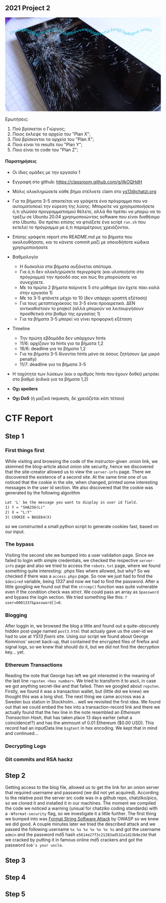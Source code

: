## 2021 Project 2

![](logo.png)

Ερωτήσεις:

1. Πού βρίσκεται ο Γιώργος;
1. Ποιος έκλεψε τα αρχεία του "Plan X";
1. Πού βρίσκονται τα αρχεία του "Plan X";
1. Ποια είναι τα results του "Plan Y";
1. Ποιο είναι το code του "Plan Z";




#### Παρατηρήσεις

- Οι ίδιες ομάδες με την εργασία 1
- Εγγραφή στο github: https://classroom.github.com/g/jlkOQHdH 
- Μόλις ολοκληρώσετε κάθε βήμα στέλνετε claim στο ys13@chatzi.org
- Για τα βήματα 3-5 απαιτείται να γράψετε ένα πρόγραμμα που να αυτοματοποιεί την εύρεση της λύσης.
  Μπορείτε να χρησιμοποιήσετε ό,τι γλώσσα προγραμματισμού θέλετε, αλλά θα πρέπει να μπορώ να το τρέξω
  σε Ubuntu 20.04 χρησιμοποιώντας software που είναι διαθέσιμο στο Ubuntu. Θα πρέπει επίσης
  να φτιάξετε ένα script `run.sh` που εκτελεί το πρόγραμμα με ό,τι παραμέτρους χρειάζονται.
- Επίσης γράφετε report στο README.md με τα βήματα που ακολουθήσατε, και το κάνετε commit μαζί με οποιοδήποτε κώδικα χρησιμοποιήσατε
- Βαθμολογία
    - Η δυσκολία στα βήματα αυξάνεται απότομα.
    - Για ό,τι δεν ολοκληρώσετε περιγράψτε (και υλοποιήστε στο πρόγραμμα) την πρόοδό σας και πώς θα μπορούσατε να συνεχίσετε.
    - Με τα πρώτα 2 βήματα παίρνετε 5 στο μάθημα (αν έχετε πάει καλά στην εργασία 1)
    - Με τα 3-5 φτάνετε μέχρι το 10 (δεν υπάρχει γραπτή εξέταση)
    - Για τους μεταπτυχιακούς τα 3-5 είναι προαιρετικά. ΔΕΝ αντικαθιστούν το project
     (αλλά μπορούν να λειτουργήσουν προσθετικά στο βαθμό της εργασίας 1)
    - Για τα βήματα 3-5 μπορεί να γίνει προφορική εξέταση
- Timeline
    - Την πρώτη εβδομάδα δεν υπάρχουν hints
    - 11/6: αρχίζουν τα hints για τα βήματα 1,2
    - 16/6: deadline για τα βήματα 1,2
    - Για τα βήματα 3-5 δίνονται hints μόνο σε όσους ζητήσουν (με μικρό penalty)
    - 11/7: deadline για τα βήματα 3-5
- Η ταχύτητα των λύσεων (και ο αριθμός hints που έχουν δοθεί) μετράει στο βαθμό
(ειδικά για τα βήματα 1,2)

- __Οχι spoilers__
- __Οχι DoS__ (ή μαζικά requests, δε χρειάζεται
κάτι τέτοιο)


# CTF Report

## Step 1
### First things first
While visiting and browsing the code of the instructor-given .onion link, we skimmed the blog-article about onion site security, hence we discovered that the site-creator allowed us to view the `server-info` page. There we discovered the existence of a second site. At the same time one of us noticed that the cookie in the site, when changed, printed some interesting messages in the user id section. We also discovered that the cookie was generated by the following algorithm
```
Let 'L' be the message you want to display in user id field. 
1) Y = "SHA256(L)"
2) X = "L:Y"
3) COOKIE = BASE64(X)
```
so we constructed a small python script to generate cookies fast, based on our input.
### The bypass
Visiting the second site we bumped into a user validation page. Since we failed to login with simple credentials, we checked the respective `server-info` page and also we tried to access the `robots.txt` page, where we found something quite interesting: .phps files where allowed, but why? So we checked if there was a `access.phps` page. So now we just had to find the `$desired` variable, being *1337* and now we had to find the password. After a little googling we found out that the `strcmp()` function was quite vulnerable even if the condition check was *strict*. We could pass an array as `$password` and bypass the login section. We tried something like this: `?user=0001337&password[]=0`.

### Blogging
After loggin in, we browsed the blog a little and found out a quite-obscurely hidden post-page named `post3.html` that actualy gave us the user-id we had to use at *YS13 fixers* site. Using our script we found about George Komninos' secret back-up, that contained the encrypted files of firefox and signal logs, so we knew that should do it, but we did not find the decryption key... yet.

### Ethereum Transactions
Reading the note that George has left we got interested in the meaning of the last line `ropsten <hex number>`. We tried to transform it to ascii, in case we got anything secret-like and that failed. Then we googled about `ropsten`. Firstly, we found it was a transaction wallet, but (little did we knew) we thought this was a long shot. The next thing we came accross was a Sweden bus station in Stockholm... well we revisited the first idea. We found out that we could embed the hex into a transaction-record link and there we actually found that the hex line in the note resembled an *Ethereum Transaction Hash*, that has taken place 13 days earlier (what a coincidence!?) and has the ammount of 0.01 Ethereum ($0.00 USD). This record had an inputData line `bigtent` in hex encoding. We kept that in mind and continued...

### Decrypting Logs 

### Git commits and RSA hackz


## Step 2
Getting access to the blog file, allowed us to get the link for an onion server that required username and password (we did not yet acquired). According to the relative post the server src code was in a github repo, chatziko/pico, so we cloned it and installed it in our machines. The moment we compiled the code we noticed a warning (unsual for chatziko coding standards) with a `-Wformat-security` flag, so we investigate it a little further. The first thing we bumped into was [Format String Software Attack](https://owasp.org/www-community/attacks/Format_string_attack) by OWASP so we knew we did good. A couple minutes later we tried the described attack and we passed the following username `%x %x %x %x %x %x %s` and got the username `admin` and the password md5 hash `e5614e27f3c21283ad532a1d23b9e29d` that we cracked by putting it in famous online md5 crackers and got  the password `bob's your uncle`.


## Step 3

## Step 4

## Step 5
